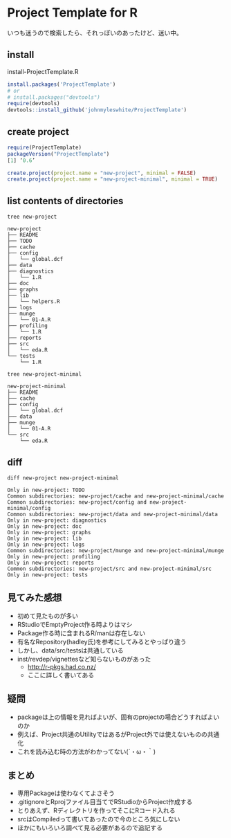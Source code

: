 # Project Template for R

いつも迷うので検索したら、それっぽいのあったけど、迷い中。

## install
install-ProjectTemplate.R

```R
install.packages('ProjectTemplate')
# or
# install.packages("devtools")
require(devtools)
devtools::install_github('johnmyleswhite/ProjectTemplate')
```

## create project
```R
require(ProjectTemplate)
packageVersion("ProjectTemplate")
[1] ‘0.6’

create.project(project.name = "new-project", minimal = FALSE)
create.project(project.name = "new-project-minimal", minimal = TRUE)
```

## list contents of directories
```text
tree new-project

new-project
├── README
├── TODO
├── cache
├── config
│   └── global.dcf
├── data
├── diagnostics
│   └── 1.R
├── doc
├── graphs
├── lib
│   └── helpers.R
├── logs
├── munge
│   └── 01-A.R
├── profiling
│   └── 1.R
├── reports
├── src
│   └── eda.R
└── tests
    └── 1.R
```

```text
tree new-project-minimal

new-project-minimal
├── README
├── cache
├── config
│   └── global.dcf
├── data
├── munge
│   └── 01-A.R
└── src
    └── eda.R
```

## diff
```text
diff new-project new-project-minimal

Only in new-project: TODO
Common subdirectories: new-project/cache and new-project-minimal/cache
Common subdirectories: new-project/config and new-project-minimal/config
Common subdirectories: new-project/data and new-project-minimal/data
Only in new-project: diagnostics
Only in new-project: doc
Only in new-project: graphs
Only in new-project: lib
Only in new-project: logs
Common subdirectories: new-project/munge and new-project-minimal/munge
Only in new-project: profiling
Only in new-project: reports
Common subdirectories: new-project/src and new-project-minimal/src
Only in new-project: tests
```

## 見てみた感想
- 初めて見たものが多い
- RStudioでEmptyProject作る時よりはマシ
- Package作る時に含まれるR/manは存在しない
- 有名なRepository(hadley氏)を参考にしてみるとやっぱり違う
- しかし、data/src/testsは共通している
- inst/revdep/vignettesなど知らないものがあった
    - http://r-pkgs.had.co.nz/
    - ここに詳しく書いてある

## 疑問
- packageは上の情報を見ればよいが、固有のprojectの場合どうすればよいのか
- 例えば、Project共通のUtilityではあるがProject外では使えないものの共通化
- これを読み込む時の方法がわかってない(´・ω・｀)

## まとめ
- 専用Packageは使わなくてよさそう
- .gitignoreとRprojファイル目当てでRStudioからProject作成する
- とりあえず、Rディレクトリを作ってそこにRコード入れる
- srcはCompiledって書いてあったので今のところ気にしない
- ほかにもいろいろ調べて見る必要があるので追記する


